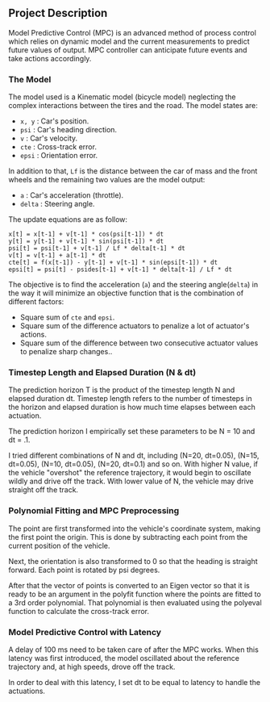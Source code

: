 ## Project Description
Model Predictive Control (MPC) is an advanced method of process control which relies on dynamic model and the current measurements to predict future values of output. MPC controller can anticipate future events and take actions accordingly.

### The Model

The model used is a Kinematic model (bicycle model) neglecting the complex interactions between the tires and the road. The model states are:
- `x, y` : Car's position.
- `psi` : Car's heading direction.
- `v` : Car's velocity.
- `cte` : Cross-track error.
- `epsi` : Orientation error.

In addition to that, `Lf` is the distance between the car of mass and the front wheels and the remaining two values are the model output:

- `a` : Car's acceleration (throttle).
- `delta` : Steering angle.

The update equations are as follow:

```
x[t] = x[t-1] + v[t-1] * cos(psi[t-1]) * dt
y[t] = y[t-1] + v[t-1] * sin(psi[t-1]) * dt
psi[t] = psi[t-1] + v[t-1] / Lf * delta[t-1] * dt
v[t] = v[t-1] + a[t-1] * dt
cte[t] = f(x[t-1]) - y[t-1] + v[t-1] * sin(epsi[t-1]) * dt
epsi[t] = psi[t] - psides[t-1] + v[t-1] * delta[t-1] / Lf * dt
```

The objective is to find the acceleration (`a`) and the steering angle(`delta`) in the way it will minimize an objective function that is the combination of different factors:

- Square sum of `cte` and `epsi`.
- Square sum of the difference actuators to penalize a lot of actuator's actions.
- Square sum of the difference between two consecutive actuator values to penalize sharp changes..

### Timestep Length and Elapsed Duration (N & dt)

The prediction horizon T is the product of the timestep length N and elapsed duration dt. Timestep length refers to the number of timesteps in the horizon and elapsed duration is how much time elapses between each actuation.

The prediction horizon I empirically set these parameters to be N = 10 and dt = .1.

I tried different combinations of N and dt, including (N=20, dt=0.05), (N=15, dt=0.05), (N=10, dt=0.05), (N=20, dt=0.1) and so on. With higher N value, if the vehicle "overshot" the reference trajectory, it would begin to oscillate wildly and drive off the track. With lower value of N, the vehicle may drive straight off the track.

### Polynomial Fitting and MPC Preprocessing

The point are first transformed into the vehicle's coordinate system, making the first point the origin. This is done by subtracting each point from the current position of the vehicle.

Next, the orientation is also transformed to 0 so that the heading is straight forward. Each point is rotated by psi degrees.

After that the vector of points is converted to an Eigen vector so that it is ready to be an argument in the polyfit function where the points are fitted to a 3rd order polynomial. That polynomial is then evaluated using the polyeval function to calculate the cross-track error.

### Model Predictive Control with Latency

A delay of 100 ms need to be taken care of after the MPC works. When this latency was first introduced, the model oscillated about the reference trajectory and, at high speeds, drove off the track.

In order to deal with this latency, I set dt to be equal to latency to handle the actuations.

